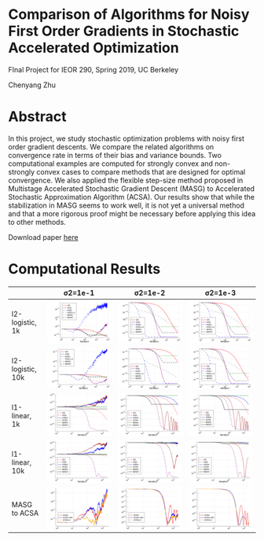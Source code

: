 # Comparison of Algorithms for Noisy First Order Gradients in Stochastic Accelerated Optimization

FInal Project for IEOR 290, Spring 2019, UC Berkeley

Chenyang Zhu

# Abstract
In this project, we study stochastic optimization problems with noisy first order gradient descents. We compare the related algorithms on convergence rate in terms of their bias and variance bounds. Two computational examples are computed for strongly convex and non-strongly convex cases to compare methods that are designed for optimal convergence. We also applied the flexible step-size method proposed in Multistage Accelerated Stochastic Gradient Descent (MASG) to Accelerated Stochastic Approximation Algorithm (ACSA). Our results show that while the stabilization in MASG seems to work well, it is not yet a universal method and that a more rigorous proof might be necessary before applying this idea to other methods.

Download paper [here](https://github.com/chenyangzhu/noisy-gradients/raw/master/Chenyang%20Zhu%2C%20Comparison%20of%20Algorithms%20for%20Noisy%20First%20Order%20Gradients%20in%20Stochastic%20Accelerated%20Optimization%2C%202019.pdf)

# Computational Results

|  | σ2=1e-1  | σ2=1e-2  |  σ2=1e-3 |
|---|---|---|---|
| l2-logistic, 1k | ![](https://github.com/chenyangzhu/noisy-gradients/raw/master/figures/1000_4.png)  | ![](https://github.com/chenyangzhu/noisy-gradients/raw/master/figures/1000_2.png) | ![](https://github.com/chenyangzhu/noisy-gradients/raw/master/figures/1000_3.png)|
| l2-logistic, 10k  | ![](https://github.com/chenyangzhu/noisy-gradients/raw/master/figures/10000_4.png)   |  ![](https://github.com/chenyangzhu/noisy-gradients/raw/master/figures/10000_2.png)  |  ![](https://github.com/chenyangzhu/noisy-gradients/raw/master/figures/1000_3.png)  |
| l1-linear, 1k  |  ![](https://github.com/chenyangzhu/noisy-gradients/raw/master/figures/non_sc_1000_4.png) |  ![](https://github.com/chenyangzhu/noisy-gradients/raw/master/figures/non_sc_1000_2.png) |![](https://github.com/chenyangzhu/noisy-gradients/raw/master/figures/non_sc_1000_3.png) |
| l1-linear, 10k  |  ![](https://github.com/chenyangzhu/noisy-gradients/raw/master/figures/non_sc_10000_4.png) |  ![](https://github.com/chenyangzhu/noisy-gradients/raw/master/figures/non_sc_10000_2.png) |![](https://github.com/chenyangzhu/noisy-gradients/raw/master/figures/non_sc_10000_3.png) |
| MASG to ACSA  |  ![](https://github.com/chenyangzhu/noisy-gradients/raw/master/figures/ACSA_new_4.png) | ![](https://github.com/chenyangzhu/noisy-gradients/raw/master/figures/ACSA_new_1.png)  | ![](https://github.com/chenyangzhu/noisy-gradients/raw/master/figures/ACSA_new_2.png)|
